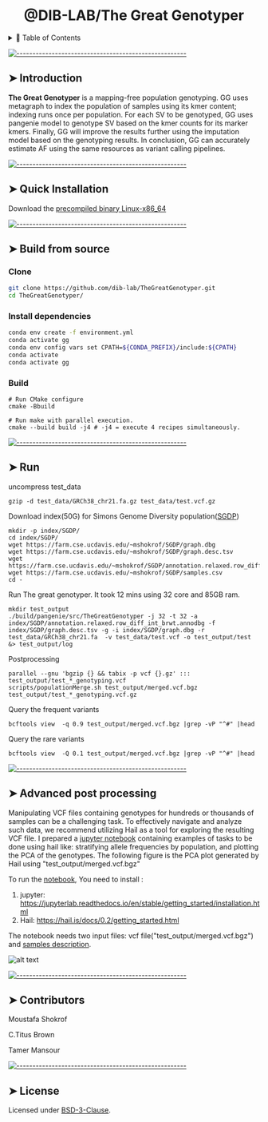
<h1 align="center"> @DIB-LAB/The Great Genotyper </h1>
<details>
<summary>📖 Table of Contents</summary>
<br />

[![-----------------------------------------------------](https://raw.githubusercontent.com/andreasbm/readme/master/assets/lines/colored.png)](#table-of-contents)

## ➤ Table of Contents

- [➤ Table of Contents](#-table-of-contents)
- [➤ Introduction](#-introduction)
- [➤ Quick Installation](#-quick-installation-pip)
- [➤ Build from source](#-build-from-source)
  - [Clone](#clone)
  - [Install dependencies](#install-dependencies)
  - [Build](#build)
    - [CMake options](#cmake-options)
    - [**Build The kProcessor Library**](#build-the-kprocessor-library)
    - [**Build Everything**](#build-everything)
- [➤ Manually build the Python bindings](#-manually-build-the-python-bindings)
  - [Generate bindings](#generate-bindings)
- [➤ Contributors](#-contributors)
- [➤ License](#-license)

</details>

[![-----------------------------------------------------](https://raw.githubusercontent.com/andreasbm/readme/master/assets/lines/colored.png)](#introduction)

## ➤ Introduction

**The Great Genotyper** is  a mapping-free population genotyping. GG uses metagraph to index the population of samples using its kmer content; indexing runs once per population. For each SV to be genotyped, GG uses pangenie model to genotype SV based on the kmer counts for its marker kmers. Finally, GG will improve the results further using the imputation model based on the genotyping results. In conclusion, GG can accurately estimate AF using the same resources as variant calling pipelines.

[![-----------------------------------------------------](https://raw.githubusercontent.com/andreasbm/readme/master/assets/lines/colored.png)](#quick_installation)

## ➤ Quick Installation

Download the [precompiled binary Linux-x86_64](https://github.com/dib-lab/TheGreatGenotyper/releases/download/untagged-6f4ca3f2f787ecf0e1e0/TheGreatGenotyper)

[![-----------------------------------------------------](https://raw.githubusercontent.com/andreasbm/readme/master/assets/lines/colored.png)](#build_source)

## ➤ Build from source

### Clone

```bash
git clone https://github.com/dib-lab/TheGreatGenotyper.git
cd TheGreatGenotyper/
```


### Install dependencies

```bash
conda env create -f environment.yml
conda activate gg
conda env config vars set CPATH=${CONDA_PREFIX}/include:${CPATH}
conda activate
conda activate gg
```

### Build

```bash=
# Run CMake configure
cmake -Bbuild

# Run make with parallel execution.
cmake --build build -j4 # -j4 = execute 4 recipes simultaneously.
```


</details>

[![-----------------------------------------------------](https://raw.githubusercontent.com/andreasbm/readme/master/assets/lines/colored.png)](#manual_build_python)

## ➤ Run 
uncompress test_data
```
gzip -d test_data/GRCh38_chr21.fa.gz test_data/test.vcf.gz
```
Download index(50G) for Simons Genome Diversity population([SGDP](https://www.nature.com/articles/nature18964))

```
mkdir -p index/SGDP/
cd index/SGDP/
wget https://farm.cse.ucdavis.edu/~mshokrof/SGDP/graph.dbg
wget https://farm.cse.ucdavis.edu/~mshokrof/SGDP/graph.desc.tsv
wget https://farm.cse.ucdavis.edu/~mshokrof/SGDP/annotation.relaxed.row_diff_int_brwt.annodbg
wget https://farm.cse.ucdavis.edu/~mshokrof/SGDP/samples.csv
cd -
```

Run The great genotyper. It took  12 mins using 32 core and 85GB ram.
```
mkdir test_output
./build/pangenie/src/TheGreatGenotyper -j 32 -t 32 -a index/SGDP/annotation.relaxed.row_diff_int_brwt.annodbg -f index/SGDP/graph.desc.tsv -g -i index/SGDP/graph.dbg -r  test_data/GRCh38_chr21.fa  -v test_data/test.vcf -o test_output/test  &> test_output/log
```

Postprocessing
```
parallel --gnu 'bgzip {} && tabix -p vcf {}.gz' ::: test_output/test_*_genotyping.vcf
scripts/populationMerge.sh test_output/merged.vcf.bgz test_output/test_*_genotyping.vcf.gz
```

Query the frequent variants
```
bcftools view  -q 0.9 test_output/merged.vcf.bgz |grep -vP "^#" |head
```

Query the rare variants
```
bcftools view  -Q 0.1 test_output/merged.vcf.bgz |grep -vP "^#" |head
```

[![-----------------------------------------------------](https://raw.githubusercontent.com/andreasbm/readme/master/assets/lines/colored.png)](#manual_build_python)

## ➤ Advanced post processing

Manipulating VCF files containing genotypes for hundreds or thousands of samples can be a challenging task. To effectively navigate and analyze such data, we recommend utilizing Hail as a tool for exploring the resulting VCF file. I prepared a [jupyter notebook](https://github.com/dib-lab/TheGreatGenotyper/blob/master/DownstreamAnalysis.ipynb) containing examples of tasks to be done using hail like: stratifying allele frequencies by population, and plotting the PCA of the genotypes. The following figure is the PCA plot generated by Hail using "test_output/merged.vcf.bgz"  

To run the [notebook](https://github.com/dib-lab/TheGreatGenotyper/blob/master/DownstreamAnalysis.ipynb), 
You need to install :

1. jupyter: https://jupyterlab.readthedocs.io/en/stable/getting_started/installation.html 
2. Hail: https://hail.is/docs/0.2/getting_started.html 

The notebook needs two input files: vcf file("test_output/merged.vcf.bgz") and [samples description](https://farm.cse.ucdavis.edu/~mshokrof/SGDP/samples.csv).

<img src="pca_and map.png" alt="alt text" />


[![-----------------------------------------------------](https://raw.githubusercontent.com/andreasbm/readme/master/assets/lines/colored.png)](#contributors)

## ➤ Contributors

Moustafa Shokrof

C.Titus Brown

Tamer Mansour

[![-----------------------------------------------------](https://raw.githubusercontent.com/andreasbm/readme/master/assets/lines/colored.png)](#license)

## ➤ License

Licensed under [BSD-3-Clause](https://opensource.org/licenses/BSD-3-Clause).
